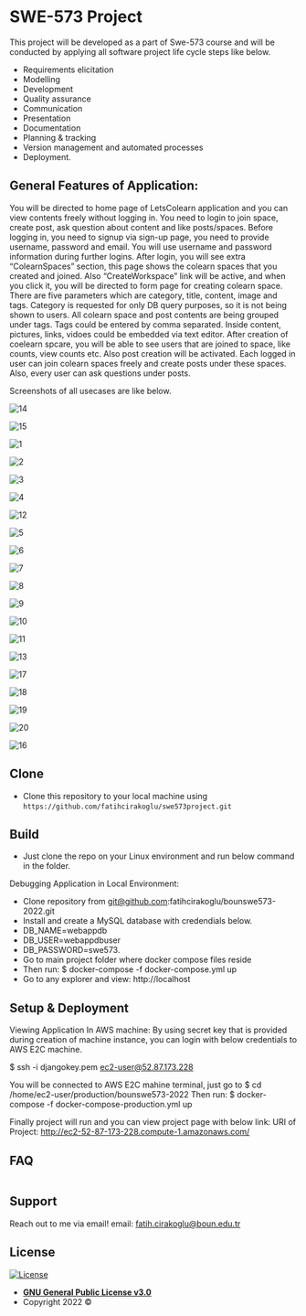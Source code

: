 # SWE-573 Project
This project will be developed as a part of Swe-573 course and will be conducted by applying all software project life cycle steps like below. 

- Requirements elicitation
- Modelling
- Development
- Quality assurance
- Communication
- Presentation
- Documentation
- Planning & tracking
- Version management and automated processes
- Deployment.

## General Features of Application: 
You will be directed to home page of LetsColearn application and you can view contents freely without logging in. 
You need to login to join space, create post, ask question about content and like posts/spaces. 
Before logging in, you need to signup via sign-up page, you need to provide username, password and email. You will use username and password information during further logins. 
After login, you will see extra “ColearnSpaces” section, this page shows the colearn spaces that you created and joined. 
Also “CreateWorkspace” link will be active, and when you click it, you will be directed to form page for creating colearn space. There are five parameters which are category, title, content, image and tags. Category is requested for only DB query purposes, so it is not being shown to users. All colearn space and post contents are being grouped under tags. Tags could be entered by comma separated. Inside content, pictures, links, vidoes could be embedded via text editor. 
After creation of coelearn spcare, you will be able to see users that are joined to space, like counts, view counts etc. Also post creation will be activated. 
Each logged in user can join colearn spaces freely and create posts under these spaces. Also, every user can ask questions under posts. 

Screenshots of all usecases are like below.

![14](https://user-images.githubusercontent.com/33651899/176979839-4cbf02fe-866f-4a61-b361-51e35a2b6646.JPG)

![15](https://user-images.githubusercontent.com/33651899/176979840-f33470b8-808d-48d9-91b3-fb0ccb3d585f.JPG)

![1](https://user-images.githubusercontent.com/33651899/176979823-72abd6ca-f30c-4e60-b1f9-ffdeb75211b0.JPG)

![2](https://user-images.githubusercontent.com/33651899/176979825-a541b534-7e69-4176-9f1e-d3e09165e663.JPG)

![3](https://user-images.githubusercontent.com/33651899/176979826-886a3d6b-b136-44f3-b434-9453ddc263bc.JPG)

![4](https://user-images.githubusercontent.com/33651899/176979827-e46c8770-139d-48f9-aa14-93d2fe0d8e05.JPG)

![12](https://user-images.githubusercontent.com/33651899/176979836-018eeefd-77fd-4e38-94e8-b2e287368d1b.JPG)

![5](https://user-images.githubusercontent.com/33651899/176979828-d84b53a4-81b3-43fe-b4a4-09a77bd7d296.JPG)

![6](https://user-images.githubusercontent.com/33651899/176979829-56b79af7-d6b6-4bba-aff1-0c6ea67aef90.JPG)

![7](https://user-images.githubusercontent.com/33651899/176979830-e93d251d-89a5-4c77-84cc-618af4bf3bc9.JPG)

![8](https://user-images.githubusercontent.com/33651899/176979831-93a508cc-4f97-427d-bdbb-21abd6b37076.JPG)

![9](https://user-images.githubusercontent.com/33651899/176979833-bbe0b93e-e7fb-4a33-9c76-1db0a494dea1.JPG)

![10](https://user-images.githubusercontent.com/33651899/176979834-4a1c6672-0eb0-433f-8298-8d68c881ed27.JPG)

![11](https://user-images.githubusercontent.com/33651899/176979835-30ef0e4a-89ca-468f-9769-67ec87315fce.JPG)

![13](https://user-images.githubusercontent.com/33651899/176979837-178b15d1-84c5-426f-b200-93d6d4b6c6d4.JPG)

![17](https://user-images.githubusercontent.com/33651899/176980592-819f6846-edb2-48d2-a725-8f62d7872037.JPG)

![18](https://user-images.githubusercontent.com/33651899/176980595-d906dc02-28de-408f-87bf-c388175120f9.JPG)

![19](https://user-images.githubusercontent.com/33651899/176980598-b5f2a067-f74f-4097-a4eb-c2093b58917f.JPG)

![20](https://user-images.githubusercontent.com/33651899/176980599-7a47254a-fe87-4986-9134-c9ea407ab787.JPG)

![16](https://user-images.githubusercontent.com/33651899/176979841-d0619505-ab7d-4509-b637-377fa6f4e7bc.JPG)
 
## Clone

- Clone this repository to your local machine using `https://github.com/fatihcirakoglu/swe573project.git`
 
## Build
- Just clone the repo on your Linux environment and run below command in the folder.

 Debugging Application in Local Environment:  
-	Clone repository from git@github.com:fatihcirakoglu/bounswe573-2022.git
-	Install and create a MySQL database with credendials below.
  - DB_NAME=webappdb
  - DB_USER=webappdbuser
  - DB_PASSWORD=swe573.
- Go to main project folder where docker compose files reside
- Then run: $ docker-compose -f  docker-compose.yml up
-	Go to any explorer and view: http://localhost

## Setup & Deployment
Viewing Application In AWS machine: 
By using secret key that is provided during creation of machine instance, you can login with below credentials to AWS E2C machine.

$ ssh  -i  djangokey.pem  ec2-user@52.87.173.228

You will be connected to AWS E2C mahine terminal, just go to 
$ cd /home/ec2-user/production/bounswe573-2022
Then run:
$ docker-compose -f  docker-compose-production.yml up

Finally project will run and you can view project page with below link:
URI of Project:  http://ec2-52-87-173-228.compute-1.amazonaws.com/

## FAQ

```

```

## Support
Reach out to me via email!
email: fatih.cirakoglu@boun.edu.tr



## License

[![License](http://img.shields.io/:license-mit-blue.svg?style=flat-square)](http://badges.mit-license.org)

- **[GNU General Public License v3.0](https://opensource.org/licenses/gpl-license)**
- Copyright 2022 © 

